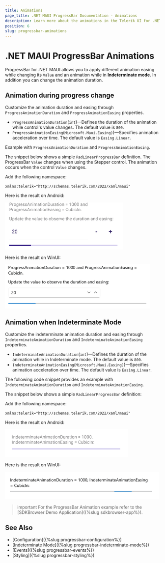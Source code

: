 ```yaml
---
title: Animations
page_title: .NET MAUI ProgressBar Documentation - Animations
description: Learn more about the animations in the Telerik UI for .NET MAUI ProgressBar control.
position: 6
slug: progressbar-animations
---
```


# .NET MAUI ProgressBar Animations

ProgressBar for .NET MAUI allows you to apply different animation easing while changing its `Value` and an animation while in **Indeterminate mode**. In addition you can change the animation duration. 

## Animation during progress change

Customize the animation duration and easing through `ProgressAnimationDuration` and `ProgressAnimationEasing` properties.

* `ProgressAnimationDuration`(`int`)&mdash;Defines the duration of the animation while control's value changes. The default value is `800`.
* `ProgressAnimationEasing`(`Microsoft.Maui.Easing)`)&mdash;Specifies animation acceleration over time. The default value is `Easing.Linear`.

Example with `ProgressAnimationDuration` and `ProgressAnimationEasing`.

The snippet below shows a simple `RadLinearProgressBar` definition. The ProgressBar `Value` changes when using the Stepper control. The animation occurs when the control `Value` changes.

<snippet id='progressbar-progress-animation-duration-easing'/>

Add the following namespace:

```XAML
xmlns:telerik="http://schemas.telerik.com/2022/xaml/maui"
```

Here is the result on Android:

![.NET MAUI ProgressBar Animation Duration and Easing](images/progress-animation-duration-easing-android.gif)

Here is the result on WinUI:

![.NET MAUI ProgressBar Animation Duration and Easing](images/progress-animation-duration-easing-windows.gif)

## Animation when Indeterminate Mode 

Customize the indeterminate animation duration and easing through `IndeterminateAnimationDuration` and `IndeterminateAnimationEasing` properties.

* `IndeterminateAnimationDuration`(`int`)&mdash;Defines the duration of the animation while in Indeterminate mode. The default value is `800`.
* `IndeterminateAnimationEasing`(`Microsoft.Maui.Easing)`)&mdash;Specifies animation acceleration over time. The default value is `Easing.Linear`.

The following code snippet provides an example with `IndeterminateAnimationDuration` and `IndeterminateAnimationEasing`.

The snippet below shows a simple `RadLinearProgressBar` definition:

<snippet id='progressbar-indeterminate-animation-duration-easing'/>

Add the following namespace:

```XAML
xmlns:telerik="http://schemas.telerik.com/2022/xaml/maui"
```

Here is the result on Android:

![.NET MAUI ProgressBar Indeterminate Animation Duration and Easing](images/indeterminate-animation-duration-easing-android.gif)

Here is the result on WinUI:

![.NET MAUI ProgressBar Indeterminate Animation Duration and Easing](images/indeterminate-animation-duration-easing-windows.gif)

>important For the ProgressBar Animation example refer to the [SDKBrowser Demo Application]({%slug sdkbrowser-app%}).

## See Also

- [Configuration]({%slug progressbar-configuration%})
- [Indeterminate Mode]({%slug progressbar-indeterminate-mode%})
- [Events]({%slug progressbar-events%})
- [Styling]({%slug progressbar-styling%})
